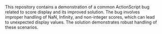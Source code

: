 This repository contains a demonstration of a common ActionScript bug related to score display and its improved solution.  The bug involves improper handling of NaN, Infinity, and non-integer scores, which can lead to unexpected display values. The solution demonstrates robust handling of these scenarios.